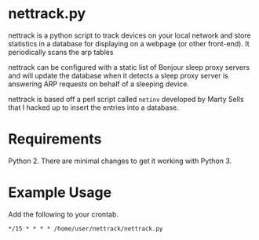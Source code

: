 nettrack.py
===========
nettrack is a python script to track devices on your local network and store statistics
in a database for displaying on a webpage (or other front-end). It periodically scans
the arp tables

nettrack can be configured with a static list of Bonjour sleep proxy servers and will
update the database when it detects a sleep proxy server is answering ARP requests on
behalf of a sleeping device.

nettrack is based off a perl script called `netinv` developed by Marty Sells that I hacked
up to insert the entries into a database.

Requirements
============

Python 2. There are minimal changes to get it working with Python 3.

Example Usage
=============

Add the following to your crontab.

```# Update macaddress database
*/15 * * * * /home/user/nettrack/nettrack.py
```

